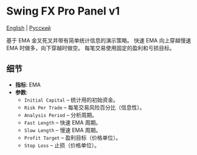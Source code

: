 # Swing FX Pro Panel v1
[English](README.md) | [Русский](README_ru.md)

基于 EMA 金叉死叉并带有简单统计信息的演示策略。 快速 EMA 向上穿越慢速 EMA 时做多，向下穿越时做空。 每笔交易使用固定的盈利和亏损目标。

## 细节

- **指标**: EMA
- **参数**:
  - `Initial Capital` – 统计用的初始资金。
  - `Risk Per Trade` – 每笔交易风险百分比（信息性）。
  - `Analysis Period` – 分析周期。
  - `Fast Length` – 快速 EMA 周期。
  - `Slow Length` – 慢速 EMA 周期。
  - `Profit Target` – 盈利目标（价格单位）。
  - `Stop Loss` – 止损（价格单位）。


